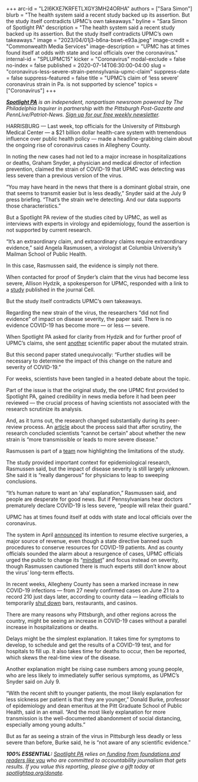 +++
arc-id = "L2I6KXE7KRFETLXGY3MH24ORHA"
authors = ["Sara Simon"]
blurb = "The health system said a recent study backed up its assertion. But the study itself contradicts UPMC’s own takeaways."
byline = "Sara Simon of Spotlight PA"
description = "The health system said a recent study backed up its assertion. But the study itself contradicts UPMC’s own takeaways."
image = "2023/04/01j3-b6na-bswt-e93a.jpeg"
image-credit = "Commonwealth Media Services"
image-description = "UPMC has at times found itself at odds with state and local officials over the coronavirus."
internal-id = "SPLUPMC15"
kicker = "Coronavirus"
modal-exclude = false
no-index = false
published = 2020-07-14T06:30:00-04:00
slug = "coronavirus-less-severe-strain-pennsylvania-upmc-claim"
suppress-date = false
suppress-featured = false
title = "UPMC’s claim of ‘less severe’ coronavirus strain in Pa. is not supported by science"
topics = ["Coronavirus"]
+++

<a href="https://www.spotlightpa.org/"><i><b>Spotlight PA</b></i></a><i> is an independent, nonpartisan newsroom powered by The Philadelphia Inquirer in partnership with the Pittsburgh Post-Gazette and PennLive/Patriot-News. </i><a href="https://www.spotlightpa.org/newsletters"><i>Sign up for our free weekly newsletter</i></a><i>.</i>

HARRISBURG — Last week, top officials for the University of Pittsburgh Medical Center — a $21 billion dollar health-care system with tremendous influence over public health policy — made a headline-grabbing claim about the ongoing rise of coronavirus cases in Allegheny County.

In noting the new cases had not led to a major increase in hospitalizations or deaths, Graham Snyder, a physician and medical director of infection prevention, claimed the strain of COVID-19 that UPMC was detecting was less severe than a previous version of the virus.

“You may have heard in the news that there is a dominant global strain, one that seems to transmit easier but is less deadly,” Snyder said at the July 9 press briefing. “That’s the strain we’re detecting. And our data supports those characteristics.”

But a Spotlight PA review of the studies cited by UPMC, as well as interviews with experts in virology and epidemiology, found the assertion is not supported by current research.

“It’s an extraordinary claim, and extraordinary claims require extraordinary evidence,” said Angela Rasmussen, a virologist at Columbia University’s Mailman School of Public Health.

In this case, Rasmussen said, the evidence is simply not there.

<script src="https://www.spotlightpa.org/embed.js" async></script><div data-spl-embed-version="1" data-spl-src="https://www.spotlightpa.org/embeds/donate/"></div>


When contacted for proof of Snyder’s claim that the virus had become less severe, Allison Hydzik, a spokesperson for UPMC, responded with a link to a <a href="https://www.cell.com/cell/pdf/S0092-8674(20)30820-5.pdf">study</a> published in the journal Cell.

But the study itself contradicts UPMC’s own takeaways.

Regarding the new strain of the virus, the researchers “did not find evidence” of impact on disease severity, the paper said. There is no evidence COVID-19 has become more — or less — severe.

When Spotlight PA asked for clarity from Hydzik and for further proof of UPMC’s claims, she sent <a href="https://pubmed.ncbi.nlm.nih.gov/32587973/">another</a> scientific paper about the mutated strain.

But this second paper stated unequivocally: “Further studies will be necessary to determine the impact of this change on the nature and severity of COVID-19.”

For weeks, scientists have been tangled in a heated debate about the topic.

Part of the issue is that the original study, the one UPMC first provided to Spotlight PA, gained credibility in news media before it had been peer reviewed — the crucial process of having scientists not associated with the research scrutinize its analysis.

And, as it turns out, the research changed substantially during its peer-review process. An <a href="https://www.eurekalert.org/pub_releases/2020-07/cp-htp070220.php">article</a> about the process said that after scrutiny, the research concluded scientists “cannot be certain” about whether the new strain is “more transmissible or leads to more severe disease.”

Rasmussen is part of a <a href="https://www.cell.com/action/showPdf?pii=S0092-8674%2820%2930817-5">team</a> now highlighting the limitations of the study.

The study provided important context for epidemiological research, Rasmussen said, but the impact of disease severity is still largely unknown. She said it is “really dangerous” for physicians to leap to sweeping conclusions.

“It’s human nature to want an ‘aha’ explanation,” Rasmussen said, and people are desperate for good news. But if Pennsylvanians hear doctors prematurely declare COVID-19 is less severe, “people will relax their guard.”

UPMC has at times found itself at odds with state and local officials over the coronavirus.

The system in April <a href="https://www.pennlive.com/news/2020/04/upmc-says-coronavirus-surge-simply-hasnt-happened-will-resume-elective-surgeries.html">announced</a> its intention to resume elective surgeries, a major source of revenue, even though a state directive banned such procedures to conserve resources for COVID-19 patients. And as county officials sounded the alarm about a resurgence of cases, UPMC officials urged the public to change its “<a href="https://inside.upmc.com/upmc-urges-changing-covid-mindset/" target="_blank">mindset</a>” and focus instead on severity, though Rasmussen cautioned there is much experts still don’t know about the virus’ long-term effects.

<script src="https://www.spotlightpa.org/embed.js" async></script><div data-spl-embed-version="1" data-spl-src="https://www.spotlightpa.org/embeds/newsletter/"></div>


In recent weeks, Allegheny County has seen a marked increase in new COVID-19 infections — from 27 newly confirmed cases on June 21 to a record 210 just days later, according to county data — leading officials to temporarily <a href="https://www.post-gazette.com/news/health/2020/07/02/COVID-19-coronavirus-Allegheny-County-Western-Pennsylvania-cases-deaths-data-pandemic-200/stories/202007020115">shut down</a> bars, restaurants, and casinos.

There are many reasons why Pittsburgh, and other regions across the country, might be seeing an increase in COVID-19 cases without a parallel increase in hospitalizations or deaths.

Delays might be the simplest explanation. It takes time for symptoms to develop, to schedule and get the results of a COVID-19 test, and for hospitals to fill up. It also takes time for deaths to occur, then be reported, which skews the real-time view of the disease.

Another explanation might be rising case numbers among young people, who are less likely to immediately suffer serious symptoms, as UPMC’s Snyder said on July 9. 

“With the recent shift to younger patients, the most likely explanation for less sickness per patient is that they are younger,” Donald Burke, professor of epidemiology and dean emeritus at the Pitt Graduate School of Public Health, said in an email. “And the most likely explanation for more transmission is the well-documented abandonment of social distancing, especially among young adults.”

But as far as seeing a strain of the virus in Pittsburgh less deadly or less severe than before, Burke said, he is “not aware of any scientific evidence.”

<i><b>100% ESSENTIAL:</b></i> <a href="https://www.spotlightpa.org/"><i>Spotlight PA</i></a><i> relies on</i><a href="https://www.spotlightpa.org/support"><i> funding from foundations and readers like you</i></a><i> who are committed to accountability journalism that gets results. If you value this reporting, please give a gift today at </i><a href="https://www.spotlightpa.org/donate"><i>spotlightpa.org/donate</i></a><i>.</i>

<script src="https://www.spotlightpa.org/embed.js" async></script><div data-spl-embed-version="1" data-spl-src="https://www.spotlightpa.org/embeds/tips/?tip_text=Do%20you%20have%20a%20tip%20about%20%3Cb%3Ehow%20Pa.'s%20government%20is%20responding%20to%20the%20coronavirus%3C%2Fb%3E%3F%20Tell%20us."></div>

